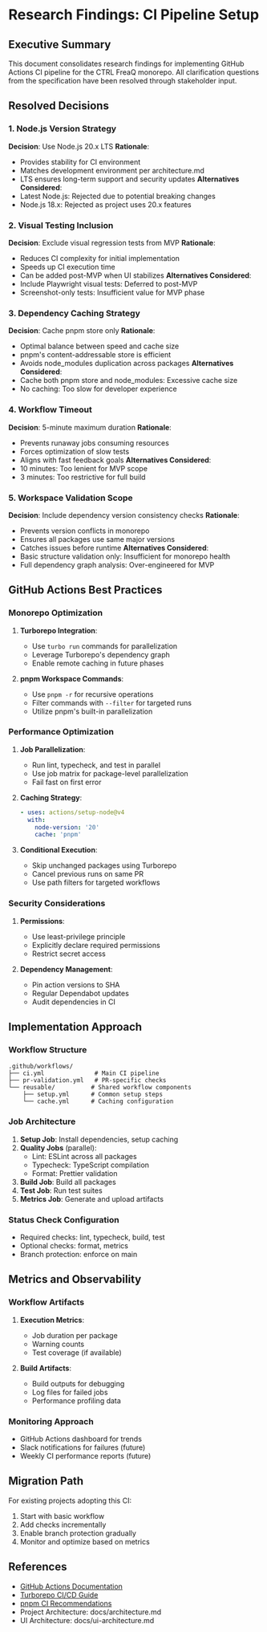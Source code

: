 # Research Findings: CI Pipeline Setup

## Executive Summary

This document consolidates research findings for implementing GitHub Actions CI
pipeline for the CTRL FreaQ monorepo. All clarification questions from the
specification have been resolved through stakeholder input.

## Resolved Decisions

### 1. Node.js Version Strategy

**Decision**: Use Node.js 20.x LTS **Rationale**:

- Provides stability for CI environment
- Matches development environment per architecture.md
- LTS ensures long-term support and security updates **Alternatives
  Considered**:
- Latest Node.js: Rejected due to potential breaking changes
- Node.js 18.x: Rejected as project uses 20.x features

### 2. Visual Testing Inclusion

**Decision**: Exclude visual regression tests from MVP **Rationale**:

- Reduces CI complexity for initial implementation
- Speeds up CI execution time
- Can be added post-MVP when UI stabilizes **Alternatives Considered**:
- Include Playwright visual tests: Deferred to post-MVP
- Screenshot-only tests: Insufficient value for MVP phase

### 3. Dependency Caching Strategy

**Decision**: Cache pnpm store only **Rationale**:

- Optimal balance between speed and cache size
- pnpm's content-addressable store is efficient
- Avoids node_modules duplication across packages **Alternatives Considered**:
- Cache both pnpm store and node_modules: Excessive cache size
- No caching: Too slow for developer experience

### 4. Workflow Timeout

**Decision**: 5-minute maximum duration **Rationale**:

- Prevents runaway jobs consuming resources
- Forces optimization of slow tests
- Aligns with fast feedback goals **Alternatives Considered**:
- 10 minutes: Too lenient for MVP scope
- 3 minutes: Too restrictive for full build

### 5. Workspace Validation Scope

**Decision**: Include dependency version consistency checks **Rationale**:

- Prevents version conflicts in monorepo
- Ensures all packages use same major versions
- Catches issues before runtime **Alternatives Considered**:
- Basic structure validation only: Insufficient for monorepo health
- Full dependency graph analysis: Over-engineered for MVP

## GitHub Actions Best Practices

### Monorepo Optimization

1. **Turborepo Integration**:
   - Use `turbo run` commands for parallelization
   - Leverage Turborepo's dependency graph
   - Enable remote caching in future phases

2. **pnpm Workspace Commands**:
   - Use `pnpm -r` for recursive operations
   - Filter commands with `--filter` for targeted runs
   - Utilize pnpm's built-in parallelization

### Performance Optimization

1. **Job Parallelization**:
   - Run lint, typecheck, and test in parallel
   - Use job matrix for package-level parallelization
   - Fail fast on first error

2. **Caching Strategy**:

   ```yaml
   - uses: actions/setup-node@v4
     with:
       node-version: '20'
       cache: 'pnpm'
   ```

3. **Conditional Execution**:
   - Skip unchanged packages using Turborepo
   - Cancel previous runs on same PR
   - Use path filters for targeted workflows

### Security Considerations

1. **Permissions**:
   - Use least-privilege principle
   - Explicitly declare required permissions
   - Restrict secret access

2. **Dependency Management**:
   - Pin action versions to SHA
   - Regular Dependabot updates
   - Audit dependencies in CI

## Implementation Approach

### Workflow Structure

```
.github/workflows/
├── ci.yml              # Main CI pipeline
├── pr-validation.yml   # PR-specific checks
└── reusable/          # Shared workflow components
    ├── setup.yml      # Common setup steps
    └── cache.yml      # Caching configuration
```

### Job Architecture

1. **Setup Job**: Install dependencies, setup caching
2. **Quality Jobs** (parallel):
   - Lint: ESLint across all packages
   - Typecheck: TypeScript compilation
   - Format: Prettier validation
3. **Build Job**: Build all packages
4. **Test Job**: Run test suites
5. **Metrics Job**: Generate and upload artifacts

### Status Check Configuration

- Required checks: lint, typecheck, build, test
- Optional checks: format, metrics
- Branch protection: enforce on main

## Metrics and Observability

### Workflow Artifacts

1. **Execution Metrics**:
   - Job duration per package
   - Warning counts
   - Test coverage (if available)

2. **Build Artifacts**:
   - Build outputs for debugging
   - Log files for failed jobs
   - Performance profiling data

### Monitoring Approach

- GitHub Actions dashboard for trends
- Slack notifications for failures (future)
- Weekly CI performance reports (future)

## Migration Path

For existing projects adopting this CI:

1. Start with basic workflow
2. Add checks incrementally
3. Enable branch protection gradually
4. Monitor and optimize based on metrics

## References

- [GitHub Actions Documentation](https://docs.github.com/actions)
- [Turborepo CI/CD Guide](https://turbo.build/repo/docs/ci-cd)
- [pnpm CI Recommendations](https://pnpm.io/continuous-integration)
- Project Architecture: docs/architecture.md
- UI Architecture: docs/ui-architecture.md
